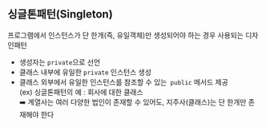 
## 싱글톤패턴(Singleton)
프로그램에서 인스턴스가 단 한개(즉, 유일객체)만 생성되어야 하는 경우 사용되는 디자인패턴  
- 생성자는 `private`으로 선언  
- 클래스 내부에 유일한 `private` 인스턴스 생성  
- 클래스 외부에서 유일한 인스턴스를 참조할 수 있는` public` 메서드 제공  
 (ex) 싱글톤패턴의 예 : 회사에 대한 클래스  
  ➡️ 계열사는 여러 다양한 법인이 존재할 수 있어도, 지주사(클래스)는 단 한개만 존재해야 한다

